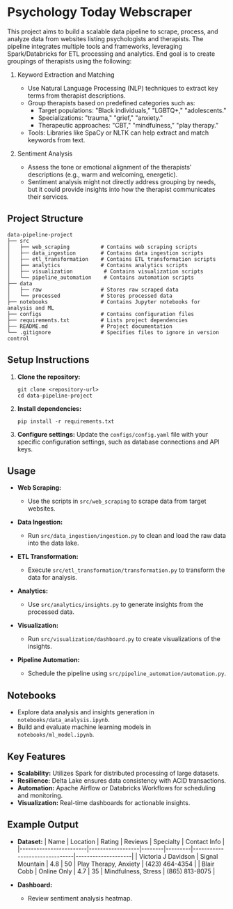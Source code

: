 # Psychology Today Webscraper

This project aims to build a scalable data pipeline to scrape, process, and analyze data from websites listing psychologists and therapists. The pipeline integrates multiple tools and frameworks, leveraging Spark/Databricks for ETL processing and analytics. End goal is to create groupings of therapists using the following:

1. Keyword Extraction and Matching
   - Use Natural Language Processing (NLP) techniques to extract key terms from therapist descriptions.
   - Group therapists based on predefined categories such as:
      - Target populations: "Black individuals," "LGBTQ+," "adolescents."
      - Specializations: "trauma," "grief," "anxiety."
      - Therapeutic approaches: "CBT," "mindfulness," "play therapy."
   - Tools: Libraries like SpaCy or NLTK can help extract and match keywords from text.
     
3. Sentiment Analysis 
   - Assess the tone or emotional alignment of the therapists’ descriptions (e.g., warm and welcoming, energetic).
   - Sentiment analysis might not directly address grouping by needs, but it could provide insights into how the therapist communicates their services.

## Project Structure

```
data-pipeline-project
├── src
│   ├── web_scraping          # Contains web scraping scripts
│   ├── data_ingestion        # Contains data ingestion scripts
│   ├── etl_transformation    # Contains ETL transformation scripts
│   ├── analytics             # Contains analytics scripts
│   ├── visualization          # Contains visualization scripts
│   └── pipeline_automation    # Contains automation scripts
├── data
│   ├── raw                   # Stores raw scraped data
│   └── processed             # Stores processed data
├── notebooks                 # Contains Jupyter notebooks for analysis and ML
├── configs                   # Contains configuration files
├── requirements.txt          # Lists project dependencies
├── README.md                 # Project documentation
└── .gitignore                # Specifies files to ignore in version control
```

## Setup Instructions

1. **Clone the repository:**
   ```
   git clone <repository-url>
   cd data-pipeline-project
   ```

2. **Install dependencies:**
   ```
   pip install -r requirements.txt
   ```

3. **Configure settings:**
   Update the `configs/config.yaml` file with your specific configuration settings, such as database connections and API keys.

## Usage

- **Web Scraping:**
  - Use the scripts in `src/web_scraping` to scrape data from target websites.
  
- **Data Ingestion:**
  - Run `src/data_ingestion/ingestion.py` to clean and load the raw data into the data lake.

- **ETL Transformation:**
  - Execute `src/etl_transformation/transformation.py` to transform the data for analysis.

- **Analytics:**
  - Use `src/analytics/insights.py` to generate insights from the processed data.

- **Visualization:**
  - Run `src/visualization/dashboard.py` to create visualizations of the insights.

- **Pipeline Automation:**
  - Schedule the pipeline using `src/pipeline_automation/automation.py`.

## Notebooks

- Explore data analysis and insights generation in `notebooks/data_analysis.ipynb`.
- Build and evaluate machine learning models in `notebooks/ml_model.ipynb`.

## Key Features

- **Scalability:** Utilizes Spark for distributed processing of large datasets.
- **Resilience:** Delta Lake ensures data consistency with ACID transactions.
- **Automation:** Apache Airflow or Databricks Workflows for scheduling and monitoring.
- **Visualization:** Real-time dashboards for actionable insights.

## Example Output

- **Dataset:**
  | Name                   | Location         | Rating | Reviews | Specialty                     | Contact Info      |
  |------------------------|------------------|--------|---------|-------------------------------|--------------------|
  | Victoria J Davidson     | Signal Mountain   | 4.8    | 50      | Play Therapy, Anxiety         | (423) 464-4354     |
  | Blair Cobb             | Online Only      | 4.7    | 35      | Mindfulness, Stress           | (865) 813-8075     |

- **Dashboard:**
  - Review sentiment analysis heatmap.
